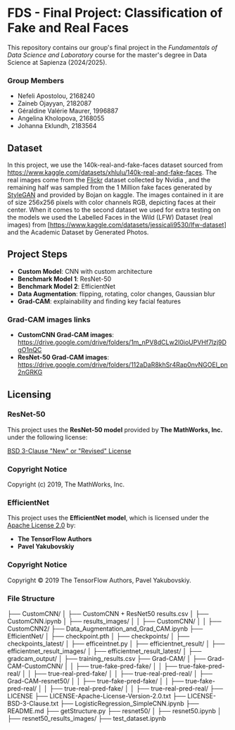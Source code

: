 # FDS - Final Project: Classification of Fake and Real Faces

This repository contains our group's final project in the *Fundamentals of Data Science and Laboratory* course for the master's degree in Data Science at Sapienza (2024/2025).

### Group Members
-  Nefeli Apostolou, 2168240
- Zaineb Ojayyan, 2182087
- Géraldine Valérie Maurer, 1996887
- Angelina Kholopova, 2168055
- Johanna Eklundh, 2183564

## Dataset
In this project, we use the 140k-real-and-fake-faces dataset sourced from https://www.kaggle.com/datasets/xhlulu/140k-real-and-fake-faces. The real images come from the [Flickr](https://github.com/NVlabs/ffhq-dataset) dataset collected by Nvidia , and the remaining half was sampled from the 1 Million fake faces generated by [StyleGAN](https://github.com/NVlabs/stylegan) and provided by Bojan on kaggle. The images contained in it are of size 256x256 pixels with color channels RGB, depicting faces at their center. When it comes to the second dataset we used for extra testing on the models we used the Labelled Faces in the Wild (LFW) Dataset (real images) from [https://www.kaggle.com/datasets/jessicali9530/lfw-dataset] and the Academic Dataset by Generated Photos.

## Project Steps
- **Custom Model**: CNN with custom architecture
- **Benchmark Model 1**: ResNet-50
- **Benchmark Model 2**: EfficientNet
- **Data Augmentation**: flipping, rotating, color changes, Gaussian blur
- **Grad-CAM**: explainability and finding key facial features

### Grad-CAM images links
* **CustomCNN Grad-CAM images**: https://drive.google.com/drive/folders/1m_nPV8dCLw2I0ioUPVHf7lzj9DgO1nQC
* **ResNet-50 Grad-CAM images**: https://drive.google.com/drive/folders/112aDaR8khSr4Rap0nvNGOEl_pn2nGRKG

## Licensing

### ResNet-50
This project uses the **ResNet-50 model** provided by **The MathWorks, Inc.** under the following license:

[BSD 3-Clause "New" or "Revised" License](LICENSE-BSD-3-Clause.txt)

### Copyright Notice
Copyright (c) 2019, The MathWorks, Inc.

### EfficientNet

This project uses the **EfficientNet model**, which is licensed under the [Apache License 2.0](LICENSE-Apache-License-Version-2.0.txt) by:

- **The TensorFlow Authors**
- **Pavel Yakubovskiy**

### Copyright Notice

Copyright © 2019 The TensorFlow Authors, Pavel Yakubovskiy.

### File Structure

├── CustomCNN/
│   ├── CustomCNN + ResNet50 results.csv
│   ├── CustomCNN.ipynb
│   ├── results_images/
│   │   ├── CustomCNN/
│   │   ├── CustomCNN2/
├── Data_Augmentation_and_Grad_CAM.ipynb
├── EfficientNet/
│   ├── checkpoint.pth
│   ├── checkpoints/
│   ├── checkpoints_latest/
│   ├── efficeintnet.py
│   ├── efficientnet_result/
│   ├── efficientnet_result_images/
│   ├── efficientnet_result_latest/
│   ├── gradcam_output/
│   ├── training_results.csv
├── Grad-CAM/
│   ├── Grad-CAM-CustomCNN/
│   │   ├── true-fake-pred-fake/
│   │   ├── true-fake-pred-real/
│   │   ├── true-real-pred-fake/
│   │   ├── true-real-pred-real/
│   ├── Grad-CAM-resnet50/
│   │   ├── true-fake-pred-fake/
│   │   ├── true-fake-pred-real/
│   │   ├── true-real-pred-fake/
│   │   ├── true-real-pred-real/
├── LICENSE
├── LICENSE-Apache-License-Version-2.0.txt
├── LICENSE-BSD-3-Clause.txt
├── LogisticRegression_SimpleCNN.ipynb
├── README.md
├── getStructure.py
├── resnet50/
│   ├── resnet50.ipynb
│   ├── resnet50_results_images/
├── test_dataset.ipynb
